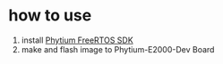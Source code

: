 # how to use
1. install [Phytium FreeRTOS SDK](https://gitee.com/phytium_embedded/phytium-free-rtos-sdk)
2. make and flash image to Phytium-E2000-Dev Board